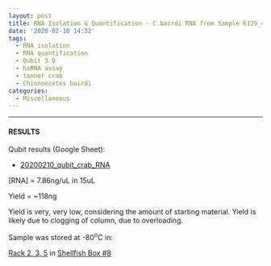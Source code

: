 ```yaml
---
layout: post
title: RNA Isolation & Quantification - C.bairdi RNA from Sample 6129_403_26
date: '2020-02-10 14:32'
tags:
  - RNA isolation
  - RNA quantification
  - Qubit 3.0
  - hsRNA assay
  - tanner crab
  - Chionoecetes bairdi
categories:
  - Miscellaneous
---
```




---

#### RESULTS

Qubit results (Google Sheet):

- [20200210_qubit_crab_RNA](https://docs.google.com/spreadsheets/d/17HLwzVKPzZlLTBzsrX5XH5t2E8WhztdMlIicPTjr50Q/edit?usp=sharing)

[RNA] = 7.86ng/uL in 15uL

Yield = ~118ng

Yield is very, very low, considering the amount of starting material. Yield is likely due to clogging of column, due to overloading.

Sample was stored at -80<sup>o</sup>C in:

[Rack 2, 3, 5](http://b.link/srlab-80C) in [Shellfish Box #8](https://docs.google.com/spreadsheets/d/1ax6C-muxUTXxFEtfWdswBvueLhmxZzmwZcO2ur-0q-Q/edit#gid=1794729843)
